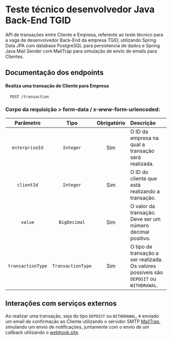 # Teste técnico desenvolvedor Java Back-End TGID
API de transações entre Cliente e Empresa, referente ao teste técnico para a vaga de desenvolvedor Back-End da empresa
TGID, utilizando Spring Data JPA com database PostgreSQL para persistencia de dados e Spring Java Mail Sender com
MailTrap para simulação de envio de emails para Clientes.

## Documentação dos endpoints
#### Realiza uma transação de Cliente para Empresa
```POST
  POST /transaction
```
### Corpo da requisição > form-data / x-www-form-urlencoded:
|     Parâmetro     |       Tipo        | Obrigatório | Descrição                                                                                |
|:-----------------:|:-----------------:|:-----------:|:-----------------------------------------------------------------------------------------|
|  `enterpriseId`   |     `Integer`     |     Sim     | O ID da empresa na qual a transação será realizada.                                      |
|    `clientId`     |     `Integer`     |     Sim     | O ID do cliente que está realizando a transação.                                         |
|      `value`      |   `BigDecimal`    |     Sim     | O valor da transação. Deve ser um número decimal positivo.                               |
| `transactionType` | `TransactionType` |     Sim     | O tipo de transação a ser realizada. Os valores possíveis são `DEPOSIT` ou `WITHDRAWAL`. |

## Interações com serviços externos
Ao realizar uma transação, seja do tipo `DEPOIST` ou `WITHDRAWAL`, é enviado um email de confirmação ao Cliente
utilizando o servidor SMTP [MailTrap](https://mailtrap.io/home), simulando um envio de notificações, juntamente com o
envio de um callback utilizando o [webhook.site](https://webhook.site/).
